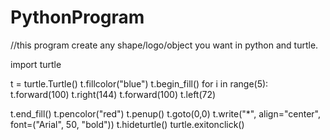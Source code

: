 # PythonProgram
//this program create any shape/logo/object you want in python and turtle.

import turtle

t = turtle.Turtle()
t.fillcolor("blue")
t.begin_fill()
for i in range(5):
    t.forward(100)
    t.right(144)
    t.forward(100)
    t.left(72)
    
t.end_fill()
t.pencolor("red")
t.penup()
t.goto(0,0)
t.write("*", align="center", font=("Arial", 50, "bold"))
t.hideturtle()
turtle.exitonclick()



